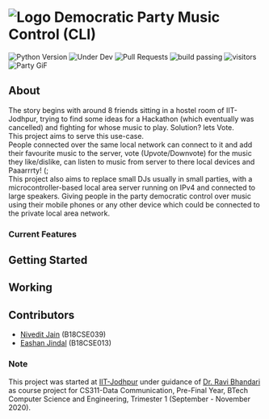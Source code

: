 # ![Logo](https://raw.githubusercontent.com/NiveditJain/muZik/master/files/logo.png) Democratic Party Music Control (CLI) <br>
![Python Version](https://img.shields.io/badge/Python-3.7.4-blue)
![Under Dev](https://img.shields.io/badge/Under-Development-red)
![Pull Requests](https://img.shields.io/badge/Pull%20Requests-Not%20Accepting-purple)
![build passing](https://img.shields.io/badge/Build-Passing-green)
![visitors](https://visitor-badge.glitch.me/badge?page_id=muZik.visitor-badge)
<br>
![Party GiF](https://raw.githubusercontent.com/NiveditJain/muZik/master/files/party.gif)
<br>

## About
The story begins with around 8 friends sitting in a hostel room of
IIT-Jodhpur, trying to find some ideas for a Hackathon (which 
eventually was cancelled) and fighting for whose music to play.
Solution? lets Vote. <br>
This project aims to serve this use-case. <br>
People connected over the same local network can connect to
it and add their favourite music to the server, 
vote (Upvote/Downvote) for the music they like/dislike,
can listen to music from server to there local devices and Paaarrrty! (; <br>
This project also aims to replace small DJs usually in small parties,
with a microcontroller-based local area server running on IPv4 and
connected to large speakers. Giving people in the party democratic
control over music using their mobile phones or any other device 
which could be connected to the private local area network.<br>

### Current Features

## Getting Started

## Working

## Contributors
+ [Nivedit Jain](https://github.com/NiveditJain) (B18CSE039)
+ [Eashan Jindal](https://github.com/eashanjindal) (B18CSE013)

### Note
This project was started at [IIT-Jodhpur](http://iitj.ac.in/) under guidance of [Dr. Ravi Bhandari](https://www.linkedin.com/in/ravi-bhandari-b1172415/) as course project for CS311-Data Communication, Pre-Final Year, BTech Computer Science and Engineering, Trimester 1 (September - November 2020).
